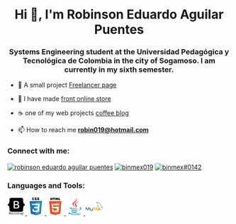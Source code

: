 <h1 align="center">Hi 👋, I'm Robinson Eduardo Aguilar Puentes</h1>
<h3 align="center">Systems Engineering student at the Universidad Pedagógica y Tecnológica de Colombia in the city of Sogamoso. I am currently in my sixth semester.</h3>

- 🔭 A small project [Freelancer page](https://firs-proyect.netlify.app)

- 🛒 I have made [front online store](https://startling-cendol-071265.netlify.app)

- ☕ one of my web projects [coffee blog](https://frosty-hugle-749554.netlify.app)

- 📫 How to reach me **robin019@hotmail.com**

<h3 align="left">Connect with me:</h3>
<p align="left">
<a href="https://linkedin.com/in/robinson eduardo aguilar puentes" target="blank"><img align="center" src="https://raw.githubusercontent.com/rahuldkjain/github-profile-readme-generator/master/src/images/icons/Social/linked-in-alt.svg" alt="robinson eduardo aguilar puentes" height="30" width="40" /></a>
<a href="https://instagram.com/binmex019" target="blank"><img align="center" src="https://raw.githubusercontent.com/rahuldkjain/github-profile-readme-generator/master/src/images/icons/Social/instagram.svg" alt="binmex019" height="30" width="40" /></a>
<a href="https://discord.gg/binmex#0142" target="blank"><img align="center" src="https://raw.githubusercontent.com/rahuldkjain/github-profile-readme-generator/master/src/images/icons/Social/discord.svg" alt="binmex#0142" height="30" width="40" /></a>
</p>

<h3 align="left">Languages and Tools:</h3>
<p align="left"> <a href="https://getbootstrap.com" target="_blank" rel="noreferrer"> <img src="https://raw.githubusercontent.com/devicons/devicon/master/icons/bootstrap/bootstrap-plain-wordmark.svg" alt="bootstrap" width="40" height="40"/> </a> <a href="https://www.w3schools.com/css/" target="_blank" rel="noreferrer"> <img src="https://raw.githubusercontent.com/devicons/devicon/master/icons/css3/css3-original-wordmark.svg" alt="css3" width="40" height="40"/> </a> <a href="https://www.w3.org/html/" target="_blank" rel="noreferrer"> <img src="https://raw.githubusercontent.com/devicons/devicon/master/icons/html5/html5-original-wordmark.svg" alt="html5" width="40" height="40"/> </a> <a href="https://www.java.com" target="_blank" rel="noreferrer"> <img src="https://raw.githubusercontent.com/devicons/devicon/master/icons/java/java-original.svg" alt="java" width="40" height="40"/> </a> <a href="https://www.mysql.com/" target="_blank" rel="noreferrer"> <img src="https://raw.githubusercontent.com/devicons/devicon/master/icons/mysql/mysql-original-wordmark.svg" alt="mysql" width="40" height="40"/> </a> </p>
